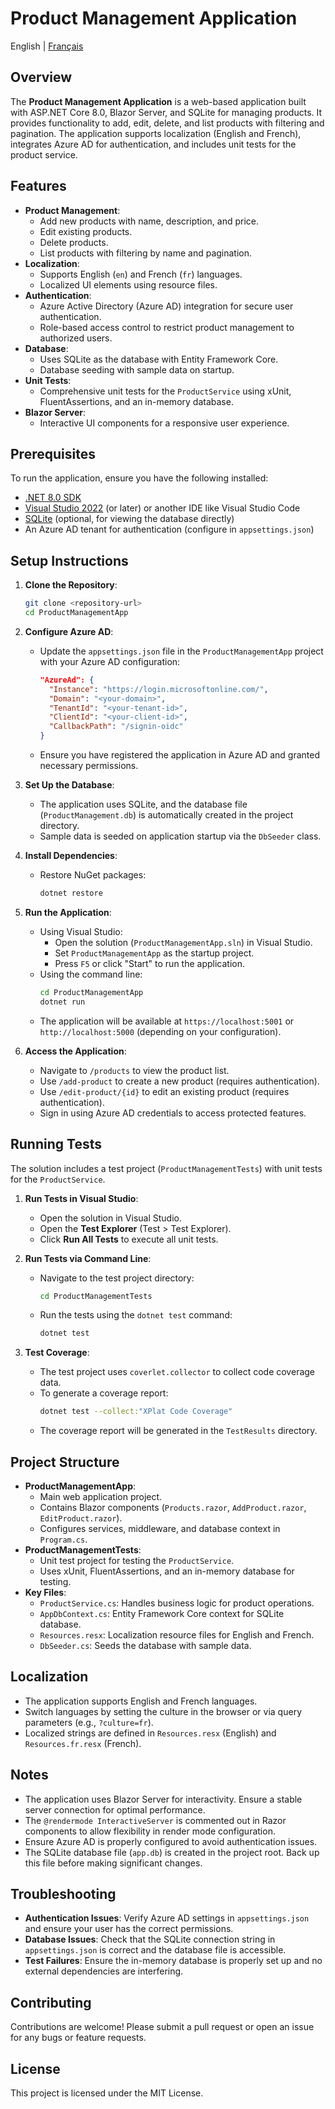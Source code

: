 # Product Management Application
English | [Français](README.fr.md)

## Overview
The **Product Management Application** is a web-based application built with ASP.NET Core 8.0, Blazor Server, and SQLite for managing products. It provides functionality to add, edit, delete, and list products with filtering and pagination. The application supports localization (English and French), integrates Azure AD for authentication, and includes unit tests for the product service.

## Features
- **Product Management**:
  - Add new products with name, description, and price.
  - Edit existing products.
  - Delete products.
  - List products with filtering by name and pagination.
- **Localization**:
  - Supports English (`en`) and French (`fr`) languages.
  - Localized UI elements using resource files.
- **Authentication**:
  - Azure Active Directory (Azure AD) integration for secure user authentication.
  - Role-based access control to restrict product management to authorized users.
- **Database**:
  - Uses SQLite as the database with Entity Framework Core.
  - Database seeding with sample data on startup.
- **Unit Tests**:
  - Comprehensive unit tests for the `ProductService` using xUnit, FluentAssertions, and an in-memory database.
- **Blazor Server**:
  - Interactive UI components for a responsive user experience.

## Prerequisites
To run the application, ensure you have the following installed:
- [.NET 8.0 SDK](https://dotnet.microsoft.com/download/dotnet/8.0)
- [Visual Studio 2022](https://visualstudio.microsoft.com/vs/) (or later) or another IDE like Visual Studio Code
- [SQLite](https://www.sqlite.org/download.html) (optional, for viewing the database directly)
- An Azure AD tenant for authentication (configure in `appsettings.json`)

## Setup Instructions
1. **Clone the Repository**:
   ```bash
   git clone <repository-url>
   cd ProductManagementApp
   ```

2. **Configure Azure AD**:
   - Update the `appsettings.json` file in the `ProductManagementApp` project with your Azure AD configuration:
     ```json
     "AzureAd": {
       "Instance": "https://login.microsoftonline.com/",
       "Domain": "<your-domain>",
       "TenantId": "<your-tenant-id>",
       "ClientId": "<your-client-id>",
       "CallbackPath": "/signin-oidc"
     }
     ```
   - Ensure you have registered the application in Azure AD and granted necessary permissions.

3. **Set Up the Database**:
   - The application uses SQLite, and the database file (`ProductManagement.db`) is automatically created in the project directory.
   - Sample data is seeded on application startup via the `DbSeeder` class.

4. **Install Dependencies**:
   - Restore NuGet packages:
     ```bash
     dotnet restore
     ```

5. **Run the Application**:
   - Using Visual Studio:
     - Open the solution (`ProductManagementApp.sln`) in Visual Studio.
     - Set `ProductManagementApp` as the startup project.
     - Press `F5` or click "Start" to run the application.
   - Using the command line:
     ```bash
     cd ProductManagementApp
     dotnet run
     ```
   - The application will be available at `https://localhost:5001` or `http://localhost:5000` (depending on your configuration).

6. **Access the Application**:
   - Navigate to `/products` to view the product list.
   - Use `/add-product` to create a new product (requires authentication).
   - Use `/edit-product/{id}` to edit an existing product (requires authentication).
   - Sign in using Azure AD credentials to access protected features.

## Running Tests
The solution includes a test project (`ProductManagementTests`) with unit tests for the `ProductService`.

1. **Run Tests in Visual Studio**:
   - Open the solution in Visual Studio.
   - Open the **Test Explorer** (Test > Test Explorer).
   - Click **Run All Tests** to execute all unit tests.

2. **Run Tests via Command Line**:
   - Navigate to the test project directory:
     ```bash
     cd ProductManagementTests
     ```
   - Run the tests using the `dotnet test` command:
     ```bash
     dotnet test
     ```

3. **Test Coverage**:
   - The test project uses `coverlet.collector` to collect code coverage data.
   - To generate a coverage report:
     ```bash
     dotnet test --collect:"XPlat Code Coverage"
     ```
   - The coverage report will be generated in the `TestResults` directory.

## Project Structure
- **ProductManagementApp**:
  - Main web application project.
  - Contains Blazor components (`Products.razor`, `AddProduct.razor`, `EditProduct.razor`).
  - Configures services, middleware, and database context in `Program.cs`.
- **ProductManagementTests**:
  - Unit test project for testing the `ProductService`.
  - Uses xUnit, FluentAssertions, and an in-memory database for testing.
- **Key Files**:
  - `ProductService.cs`: Handles business logic for product operations.
  - `AppDbContext.cs`: Entity Framework Core context for SQLite database.
  - `Resources.resx`: Localization resource files for English and French.
  - `DbSeeder.cs`: Seeds the database with sample data.

## Localization
- The application supports English and French languages.
- Switch languages by setting the culture in the browser or via query parameters (e.g., `?culture=fr`).
- Localized strings are defined in `Resources.resx` (English) and `Resources.fr.resx` (French).

## Notes
- The application uses Blazor Server for interactivity. Ensure a stable server connection for optimal performance.
- The `@rendermode InteractiveServer` is commented out in Razor components to allow flexibility in render mode configuration.
- Ensure Azure AD is properly configured to avoid authentication issues.
- The SQLite database file (`app.db`) is created in the project root. Back up this file before making significant changes.

## Troubleshooting
- **Authentication Issues**: Verify Azure AD settings in `appsettings.json` and ensure your user has the correct permissions.
- **Database Issues**: Check that the SQLite connection string in `appsettings.json` is correct and the database file is accessible.
- **Test Failures**: Ensure the in-memory database is properly set up and no external dependencies are interfering.

## Contributing
Contributions are welcome! Please submit a pull request or open an issue for any bugs or feature requests.

## License
This project is licensed under the MIT License.